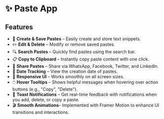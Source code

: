 # ✨ Paste App  

## Features  

- 📝 **Create & Save Pastes** – Easily create and store text snippets.  
- ✏️ **Edit & Delete** – Modify or remove saved pastes.  
- 🔍 **Search Pastes** – Quickly find pastes using the search bar.  
- 📋 **Copy to Clipboard** – Instantly copy paste content with one click.  
- 🔗 **Share Pastes** – Share via WhatsApp, Facebook, Twitter, and LinkedIn.  
- 📅 **Date Tracking** – View the creation date of pastes.  
- 🎨 **Responsive UI** – Works smoothly on all screen sizes.  
- 🖱️ **Hover Tooltips** – Shows helpful messages when hovering over action buttons (e.g., "Copy", "Delete").
- 🔔 **Toast Notifications** – Get real-time feedback with notifications when you add, delete, or copy a paste.
- 🎬 **Smooth Animations**– Implemented with Framer Motion to enhance UI transitions and interactions. 

